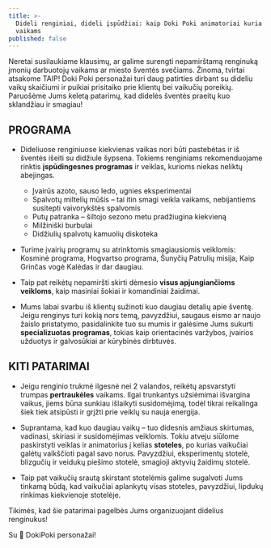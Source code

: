 ```yaml
---
title: >-
  Dideli renginiai, dideli įspūdžiai: kaip Doki Poki animatoriai kuria stebuklus
  vaikams
published: false
---
```


Neretai susilaukiame klausimų, ar galime surengti nepamirštamą renginuką įmonių darbuotojų vaikams ar miesto šventės svečiams. Žinoma, tvirtai atsakome TAIP! Doki Poki personažai turi daug patirties dirbant su dideliu vaikų skaičiumi ir puikiai prisitaiko prie klientų bei vaikučių poreikių. Paruošėme Jums  keletą patarimų, kad didelės šventės praeitų kuo sklandžiau ir smagiau! 

## PROGRAMA
- Dideliuose renginiuose kiekvienas vaikas nori būti pastebėtas ir iš šventės išeiti su didžiule šypsena. Tokiems renginiams rekomenduojame rinktis **įspūdingesnes programas** ir veiklas, kurioms niekas neliktų abejingas.

	- Įvairūs azoto, sauso ledo, ugnies eksperimentai
	- Spalvotų miltelių mūšis – tai itin smagi veikla vaikams, nebijantiems susitepti vaivorykštės spalvomis
	- Putų patranka – šiltojo sezono metu pradžiugina kiekvieną
	- Milžiniški burbulai
	- Didžiulių spalvotų kamuolių diskoteka

- Turime įvairių programų su atrinktomis smagiausiomis veiklomis: Kosminė programa, Hogvartso programa, Šunyčių Patrulių misija, Kaip Grinčas vogė Kalėdas ir dar daugiau. 

- Taip pat reikėtų nepamiršti skirti dėmesio **visus apjungiančioms veikloms**, kaip masiniai šokiai ir komandiniai žaidimai. 

- Mums labai svarbu iš klientų sužinoti kuo daugiau detalių apie šventę. Jeigu renginys turi kokią nors temą, pavyzdžiui, saugaus eismo ar naujo žaislo pristatymo, pasidalinkite tuo su mumis ir galėsime Jums sukurti **specializuotas programas**, tokias kaip orientacinės varžybos, įvairios užduotys ir galvosūkiai ar kūrybinės dirbtuvės. 

## KITI PATARIMAI
- Jeigu renginio trukmė ilgesnė nei 2 valandos, reikėtų apsvarstyti trumpas **pertraukėles** vaikams. Ilgai trunkantys užsiėmimai išvargina vaikus, jiems būna sunkiau išlaikyti susidomėjimą, todėl tikrai reikalinga šiek tiek atsipūsti ir grįžti prie veiklų su nauja energija. 

- Suprantama, kad kuo daugiau vaikų – tuo didesnis amžiaus skirtumas, vadinasi, skiriasi ir susidomėjimas veiklomis. Tokiu atveju siūlome paskirstyti veiklas ir animatorius į kelias **stoteles**, po kurias vaikučiai galėtų vaikščioti pagal savo norus. Pavyzdžiui, eksperimentų stotelė, blizgučių ir veidukų piešimo stotelė, smagioji aktyvių žaidimų stotelė. 

- Taip pat vaikučių srautą skirstant stotelėmis galime sugalvoti Jums tinkamą būdą, kad vaikučiai aplankytų visas stoteles, pavyzdžiui, lipdukų rinkimas kiekvienoje stotelėje. 

Tikimės, kad šie patarimai pagelbės Jums organizuojant didelius renginukus!

Su 🤍 DokiPoki personažai!
